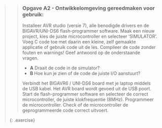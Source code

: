 >> ### Opgave A2 - Ontwikkelomgeving gereedmaken voor gebruik:
>>
>> Installeer AVR studio (versie 7), alle benodigde drivers en de BIGAVR/UNI-DS6 flash-programmer software. Maak een nieuw project, kies de juiste microcontroller en selecteer ‘SIMULATOR’.
>> Voeg C code toe met daarin een kleine, zelf gemaakte applicatie of gebruik code uit de les. Compileer de code zonder fouten en warnings! Geef antwoord op de onderstaande vragen.
>>
>> - **A** Draait de code in de simulator?
>> - **B** Hoe kun je zien of de code de juiste I/O aanstuurt?
>>
>> Verbindt het BIGAVR6 / UNI-DS6 board met je laptop middels de USB kabel. Het AVR board wordt gevoed uit de USB poort. Start de flash-programmer software en selecteer de correct microcontroller, de juiste klokfrequentie (8MHz). Programmeer de microcontroller. Check of de microcontroller de geprogrammeerde code correct uitvoert. 
>>
>{: .exercise}